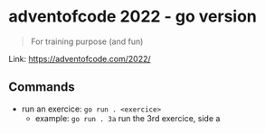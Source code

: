 # adventofcode 2022 - go version

> For training purpose (and fun)

Link: https://adventofcode.com/2022/

## Commands

- run an exercice: `go run . <exercice>`
  - example: `go run . 3a` run the 3rd exercice, side a
